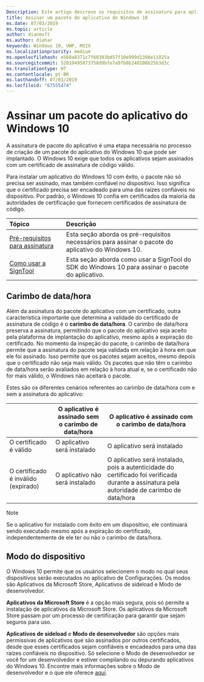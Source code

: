 ```yaml
---
Description: Este artigo descreve os requisitos de assinatura para aplicativos do Windows 10.
title: Assinar um pacote do aplicativo do Windows 10
ms.date: 07/03/2019
ms.topic: article
author: dianmsft
ms.author: diahar
keywords: Windows 10, UWP, MSIX
ms.localizationpriority: medium
ms.openlocfilehash: e568a8371c7f68383bd57f10e999d1398e11825a
ms.sourcegitcommit: 52010495873758d9bfe7a9fb0b240108b25b3d3c
ms.translationtype: HT
ms.contentlocale: pt-BR
ms.lasthandoff: 07/03/2019
ms.locfileid: "67555474"
---
```

# <a name="sign-a-windows-10-app-package"></a>Assinar um pacote do aplicativo do Windows 10 

A assinatura de pacote do aplicativo é uma etapa necessária no processo de criação de um pacote do aplicativo do Windows 10 que pode ser implantado. O Windows 10 exige que todos os aplicativos sejam assinados com um certificado de assinatura de código válido. 

Para instalar um aplicativo do Windows 10 com êxito, o pacote não só precisa ser assinado, mas também confiável no dispositivo. Isso significa que o certificado precisa ser encadeado para uma das raízes confiáveis no dispositivo. Por padrão, o Windows 10 confia em certificados da maioria da autoridades de certificação que fornecem certificados de assinatura de código. 

|Tópico| Descrição |
|:---|:---|
|[Pré-requisitos para assinatura](https://docs.microsoft.com/en-us/windows/uwp/packaging/sign-app-package-using-signtool?context=/windows/msix/render#prerequisites)| Esta seção aborda os pré-requisitos necessários para assinar o pacote do aplicativo do Windows 10. | 
|[Como usar a SignTool](https://docs.microsoft.com/en-us/windows/uwp/packaging/sign-app-package-using-signtool?context=/windows/msix/render#using-signtool)| Esta seção aborda como usar a SignTool do SDK do Windows 10 para assinar o pacote do aplicativo.|

## <a name="timestamping"></a>Carimbo de data/hora 

Além da assinatura do pacote do aplicativo com um certificado, outra característica importante que determina a validade do certificado de assinatura de código é o **carimbo de data/hora**. O carimbo de data/hora preserva a assinatura, permitindo que o pacote do aplicativo seja aceito pela plataforma de implantação do aplicativo, mesmo após a expiração do certificado. No momento da inspeção do pacote, o carimbo de data/hora permite que a assinatura do pacote seja validada em relação à hora em que ele foi assinado. Isso permite que os pacotes sejam aceitos, mesmo depois que o certificado não seja mais válido. Os pacotes que não têm o carimbo de data/hora serão avaliados em relação à hora atual e, se o certificado não for mais válido, o Windows não aceitará o pacote. 

Estes são os diferentes cenários referentes ao carimbo de data/hora com e sem a assinatura do aplicativo:

| |O aplicativo é assinado sem o carimbo de data/hora | O aplicativo é assinado com o carimbo de data/hora |
|---|---------------------------------- | ------------------------------- |
| O certificado é válido |O aplicativo será instalado | O aplicativo será instalado |
| O certificado é inválido (expirado) | O aplicativo não será instalado | O aplicativo será instalado, pois a autenticidade do certificado foi verificada durante a assinatura pela autoridade de carimbo de data/hora |

 > [!NOTE]
 > Se o aplicativo for instalado com êxito em um dispositivo, ele continuará sendo executado mesmo após a expiração do certificado, independentemente de ele ter ou não o carimbo de data/hora. 

## <a name="device-mode"></a>Modo do dispositivo

O Windows 10 permite que os usuários selecionem o modo no qual seus dispositivos serão executados no aplicativo de Configurações. Os modos são Aplicativos da Microsoft Store, Aplicativos de sideload e Modo de desenvolvedor. 

**Aplicativos da Microsoft Store** é a opção mais segura, pois só permite a instalação de aplicativos da Microsoft Store. Os aplicativos da Microsoft Store passam por um processo de certificação para garantir que sejam seguros para uso. 

**Aplicativos de sideload** e **Modo de desenvolvedor** são opções mais permissivas de aplicativos que são assinados por outros certificados, desde que esses certificados sejam confiáveis e encadeados para uma das raízes confiáveis no dispositivo. Só selecione o Modo de desenvolvedor se você for um desenvolvedor e estiver compilando ou depurando aplicativos do Windows 10. Encontre mais informações sobre o Modo de desenvolvedor e o que ele oferece [aqui](https://docs.microsoft.com/en-us/windows/uwp/get-started/enable-your-device-for-development). 
